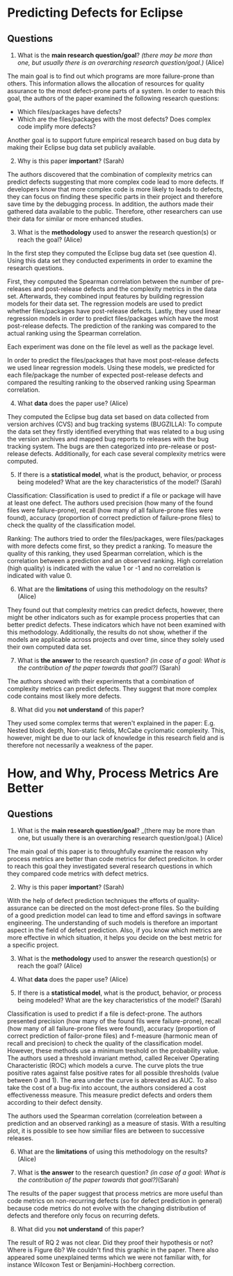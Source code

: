 # Predicting Defects for Eclipse

## Questions

1. What is the **main research question/goal**? _(there may be more than one, but usually there is an overarching research question/goal.)_ (Alice)

The main goal is to find out which programs are more failure-prone than others. This information allows the allocation of resources for quality assurance to the most defect-prone parts of a system. 
In order to reach this goal, the authors of the paper examined the following research questions:
* Which files/packages have defects? 
* Which are the files/packages with the most defects? Does complex code implify more defects?

Another goal is to support future empirical research based on bug data by making their Eclipse bug data set publicly available.

2. Why is this paper **important**? (Sarah)

The authors discovered that the combination of complexity metrics can predict defects suggesting that more complex code lead to more defects. If developers know that more complex code is more likely to leads to defects, they can focus on finding these specific parts in their project and therefore save time by the debugging process. In addition, the authors made their gathered data available to the public. Therefore, other researchers can use their data for similar or more enhanced studies. 

3. What is the **methodology** used to answer the research question(s) or reach the goal? (Alice)

In the first step they computed the Eclipse bug data set (see question 4). Using this data set they conducted experiments in order to examine the research questions. 

First, they computed the Spearman correlation between the number of pre-releases and post-release defects and the complexity metrics in the data set. Afterwards, they combined input features by building regression models for their data set. The regression models are used to predict whether files/packages have post-release defects. Lastly, they used linear regression models in order to predict files/packages which have the most post-release defects. The prediction of the ranking was compared to the actual ranking using the Spearman correlation.

Each experiment was done on the file level as well as the package level.
 
In order to predict the files/packages that have most post-release defects we used linear regression models. Using these models, we predicted for each file/package the number of expected post-release defects and compared  the  resulting  ranking  to  the  observed  ranking using Spearman correlation.

4. What **data** does the paper use? (Alice)

They computed the Eclipse bug data set based on data collected from version archives (CVS) and bug tracking systems (BUGZILLA): 
To compute the data set they firstly identified everything that was related to a bug using the version archives and mapped bug reports to releases with the bug tracking system. The bugs are then categorized into pre-release or post-release defects.
Additionally, for each case several complexity metrics were computed.

5. If there is a **statistical model**, what is the product, behavior, or process being modeled? What are the key characteristics of the model? (Sarah)

Classification: Classification is used to predict if a file or package will have at least one defect. The authors used precision (how many of the found files were failure-prone), recall (how many of all failure-prone files were found), accuracy (proportion of correct prediction of failure-prone files) to check the quality of the classification model. 

Ranking: The authors tried to order the files/packages, were files/packages with more defects come first, so they predict a ranking. To measure the quality of this ranking, they used Spearman correlation, which is the correlation between a prediction and an observed ranking. High correlation (high quality) is indicated with the value 1 or -1 and no correlation is indicated with value 0.

6. What are the **limitations** of using this methodology on the results? (Alice)

They found out that complexity metrics can predict defects, however, there might be other indicators such as for example process properties that can better predict defects. These indicators which have not been examined with this methodology. Additionally, the results do not show, whether if the models are applicable across projects and over time, since they solely used their own computed data set.

7. What is **the answer** to the research question? _(in case of a goal: What is the contribution of the paper towards that goal?)_ (Sarah)

The authors showed with their experiments that a combination of complexity metrics can predict defects. They suggest that more complex code contains most likely more defects.

8. What did you **not understand** of this paper?

They used some complex terms that weren't explained in the paper: E.g. Nested block depth, Non-static fields, McCabe cyclomatic complexity. This, however, might be due to our lack of knowledge in this research field and is therefore not necessarily a weakness of the paper.


# How, and Why, Process Metrics Are Better

## Questions

1. What is the **main research question/goal**? _(there may be more than one, but usually there is an overarching research question/goal.) (Alice)

The main goal of this paper is to throughfully examine the reason why process metrics are better than code metrics for defect prediciton. In order to reach this goal they investigated several research questions in which they compared code metrics with defect metrics.


2. Why is this paper **important**? (Sarah)

With the help of defect prediction techniques the efforts of quality-assurance can be directed on the most defect-prone files. So the building of a good prediction model can lead to time and efford savings in software engineering. The understanding of such models is therefore an important aspect in the field of defect prediction. Also, if you know which metrics are more effective in which situation, it helps you decide on the best metric for a specific project.

3. What is the **methodology** used to answer the research question(s) or reach the goal? (Alice)


4. What **data** does the paper use? (Alice)


5. If there is a **statistical model**, what is the product, behavior, or process being modeled? What are the key characteristics of the model? (Sarah)

Classification is used to predict if a file is defect-prone. The authors presented precision (how many of the found fils were failure-prone), recall (how many of all failure-prone files were found), accuracy (proportion of correct prediction of failor-prone files) and f-measure (harmonic mean of recall and precision) to check the quality of the classification model. However, these methods use a minimum treshold on the probability value. The authors used a threshold invariant method, called Receiver Operating Characteristic (ROC) which models a curve. The curve plots the true positive rates against false positive rates for all possible thresholds (value between 0 and 1). The area under the curve  is abrevated as AUC. To also take the cost of a bug-fix into account, the authors considered a cost effectivenesss measure. This measure predict defects and orders them according to their defect density.

The authors used the Spearman correlation (correleation between a prediction and an observed ranking) as a measure of stasis. With a resulting plot, it is possible to see how similiar files are between to successive releases.

6. What are the **limitations** of using this methodology on the results? (Alice)


7. What is **the answer** to the research question? _(in case of a goal: What is the contribution of the paper towards that goal?)_(Sarah)

The results of the paper suggest that process metrics are more useful than code metrics on non-recurring defects (so for defect prediction in general) because code metrics do not evolve with the changing distribution of defects and therefore only focus on recurring defets.

8. What did you **not understand** of this paper? 

The result of RQ 2 was not clear. Did they proof their hypothesis or not? Where is Figure 6b? We couldn't find this graphic in the paper. There also appeared some unexplained terms which we were not familiar with, for instance Wilcoxon Test or Benjamini-Hochberg correction.

